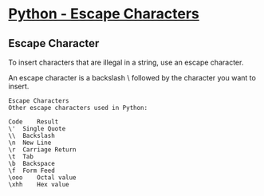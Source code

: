 # [Python - Escape Characters](https://www.w3schools.com/python/python_strings_escape.asp)

## Escape Character

To insert characters that are illegal in a string, use an escape character.

An escape character is a backslash \ followed by the character you want to insert.


```
Escape Characters
Other escape characters used in Python:

Code	Result 
\'	Single Quote	
\\	Backslash	
\n	New Line	
\r	Carriage Return	
\t	Tab	
\b	Backspace	
\f	Form Feed	
\ooo	Octal value	
\xhh	Hex value
```